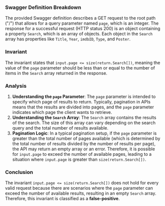 ### Swagger Definition Breakdown
The provided Swagger definition describes a GET request to the root path ("/") that allows for a query parameter named `page`, which is an integer. The response for a successful request (HTTP status 200) is an object containing a property `Search`, which is an array of objects. Each object in the `Search` array has properties like `Title`, `Year`, `imdbID`, `Type`, and `Poster`.

### Invariant
The invariant states that `input.page <= size(return.Search[])`, meaning the value of the `page` parameter should be less than or equal to the number of items in the `Search` array returned in the response.

### Analysis
1. **Understanding the `page` Parameter**: The `page` parameter is intended to specify which page of results to return. Typically, pagination in APIs means that the results are divided into pages, and the `page` parameter indicates which page the client wants to retrieve.
2. **Understanding the `Search` Array**: The `Search` array contains the results of the search. The size of this array can vary depending on the search query and the total number of results available.
3. **Pagination Logic**: In a typical pagination setup, if the `page` parameter is greater than the total number of pages available (which is determined by the total number of results divided by the number of results per page), the API may return an empty array or an error. Therefore, it is possible for `input.page` to exceed the number of available pages, leading to a situation where `input.page` is greater than `size(return.Search[])`.

### Conclusion
The invariant `input.page <= size(return.Search[])` does not hold for every valid request because there are scenarios where the `page` parameter can exceed the number of available results, resulting in an empty `Search` array. Therefore, this invariant is classified as a **false-positive**.
